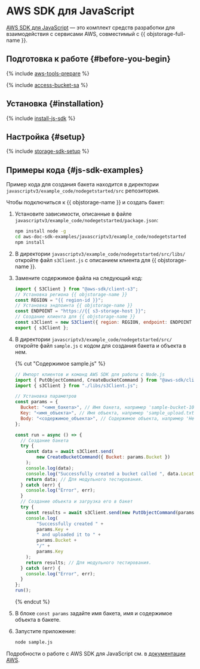 # AWS SDK для JavaScript


[AWS SDK для JavaScript](https://aws.amazon.com/ru/sdk-for-javascript) — это комплект средств разработки для взаимодействия с сервисами AWS, совместимый с {{ objstorage-full-name }}.

## Подготовка к работе {#before-you-begin}

{% include [aws-tools-prepare](../../_includes/aws-tools/aws-tools-prepare.md) %}

{% include [access-bucket-sa](../../_includes/storage/access-bucket-sa.md) %}

## Установка {#installation}

{% include [install-js-sdk](../../_includes/aws-tools/install-js-sdk.md) %}

## Настройка {#setup}

{% include [storage-sdk-setup](../_includes_service/storage-sdk-setup-storage-url.md) %}

## Примеры кода {#js-sdk-examples}

Пример кода для создания бакета находится в директории `javascriptv3/example_code/nodegetstarted/src` репозитория.

Чтобы подключиться к {{ objstorage-name }} и создать бакет:

1. Установите зависимости, описанные в файле `javascriptv3/example_code/nodegetstarted/package.json`:

    ```bash
    npm install node -g
    cd aws-doc-sdk-examples/javascriptv3/example_code/nodegetstarted
    npm install
    ```

1. В директории `javascriptv3/example_code/nodegetstarted/src/libs/` откройте файл `s3Client.js` с описанием клиента для {{ objstorage-name }}.
1. Замените содержимое файла на следующий код:

    ```js
    import { S3Client } from "@aws-sdk/client-s3";
    // Установка региона {{ objstorage-name }}
    const REGION = "{{ region-id }}";
    // Установка эндпоинта {{ objstorage-name }}
    const ENDPOINT = "https://{{ s3-storage-host }}";
    // Создание клиента для {{ objstorage-name }}
    const s3Client = new S3Client({ region: REGION, endpoint: ENDPOINT });
    export { s3Client };
    ```

1. В директории `javascriptv3/example_code/nodegetstarted/src/` откройте файл `sample.js` с кодом для создания бакета и объекта в нем.

    {% cut "Содержимое sample.js" %}

    ```js
    // Импорт клиентов и команд AWS SDK для работы с Node.js
    import { PutObjectCommand, CreateBucketCommand } from "@aws-sdk/client-s3";
    import { s3Client } from "./libs/s3Client.js";

    // Установка параметров
    const params = {
      Bucket: "<имя_бакета>", // Имя бакета, например 'sample-bucket-101'.
      Key: "<имя_объекта>", // Имя объекта, например 'sample_upload.txt'.
      Body: "<содержимое_объекта>", // Содержимое объекта, например 'Hello world!".
    };

    const run = async () => {
      // Создание бакета
      try {
        const data = await s3Client.send(
            new CreateBucketCommand({ Bucket: params.Bucket })
        );
        console.log(data);
        console.log("Successfully created a bucket called ", data.Location);
        return data; // Для модульного тестирования.
      } catch (err) {
        console.log("Error", err);
      }
      // Создание объекта и загрузка его в бакет
      try {
        const results = await s3Client.send(new PutObjectCommand(params));
        console.log(
            "Successfully created " +
            params.Key +
            " and uploaded it to " +
            params.Bucket +
            "/" +
            params.Key
        );
        return results; // Для модульного тестирования.
      } catch (err) {
        console.log("Error", err);
      }
    };
    run();
    ```

    {% endcut %}

1. В блоке `const params` задайте имя бакета, имя и содержимое объекта в бакете.
1. Запустите приложение:

    ```bash
    node sample.js
    ```

Подробности о работе с AWS SDK для JavaScript см. в [документации AWS](https://docs.aws.amazon.com/sdk-for-javascript/v3/developer-guide/getting-started-nodejs.html).